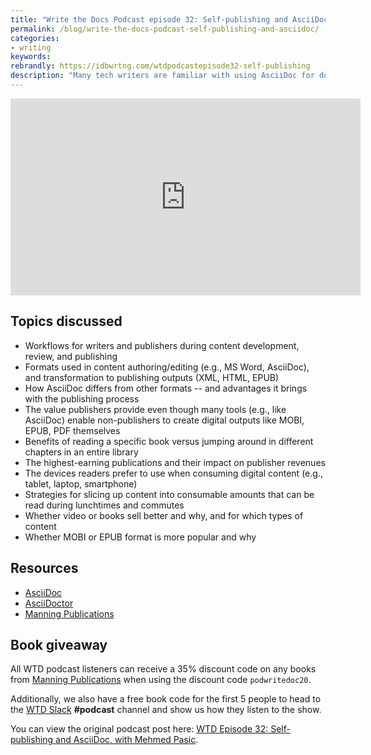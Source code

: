 ```yaml
---
title: "Write the Docs Podcast episode 32: Self-publishing and AsciiDoc, with Mehmed Pasic"
permalink: /blog/write-the-docs-podcast-self-publishing-and-asciidoc/
categories:
- writing
keywords:
rebrandly: https://idbwrtng.com/wtdpodcastepisode32-self-publishing
description: "Many tech writers are familiar with using AsciiDoc for documentation, but did you know that you can also create fiction and non-fiction books with AsciiDoc, publishing to popular digital formats such as EPUB or PDF, along with HTML? In this episode of the Write the Docs podcast, we chat with Mehmed Pasic from Manning Publications about self-publishing, AsciiDoc, collaborative workflows between authors and editors, trends in book publishing, the most popular devices for consuming content, book versus video formats for technical content, and more."
---
```


<iframe width="560" height="315" src="https://www.youtube.com/embed/i1N6OEPhVwQ" frameborder="0" allow="accelerometer; autoplay; clipboard-write; encrypted-media; gyroscope; picture-in-picture" allowfullscreen></iframe>


## Topics discussed

- Workflows for writers and publishers during content development, review, and publishing
- Formats used in content authoring/editing (e.g., MS Word, AsciiDoc), and transformation to publishing outputs (XML, HTML, EPUB)
- How AsciiDoc differs from other formats -- and advantages it brings with the publishing process
- The value publishers provide even though many tools (e.g., like AsciiDoc) enable non-publishers to create digital outputs like MOBI, EPUB, PDF themselves
- Benefits of reading a specific book versus jumping around in different chapters in an entire library
- The highest-earning publications and their impact on publisher revenues
- The devices readers prefer to use when consuming digital content (e.g., tablet, laptop, smartphone)
- Strategies for slicing up content into consumable amounts that can be read during lunchtimes and commutes
- Whether video or books sell better and why, and for which types of content
- Whether MOBI or EPUB format is more popular and why

## Resources

- [AsciiDoc](https://asciidoc.org/)
- [AsciiDoctor](https://asciidoctor.org/)
- [Manning Publications](https://www.manning.com/)

## Book giveaway

All WTD podcast listeners can receive a 35% discount code on any books from [Manning Publications](https://www.manning.com/) when using the discount code `podwritedoc20`.

Additionally, we also have a free book code for the first 5 people to head to the [WTD Slack](https://www.writethedocs.org/slack/) **#podcast** channel and show us how they listen to the show.

You can view the original podcast post here: [WTD Episode 32: Self-publishing and AsciiDoc, with Mehmed Pasic](https://podcast.writethedocs.org/2020/11/01/episode-32-self-publishing/).
